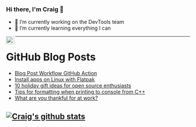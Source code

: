 ### Hi there, I'm Craig 👋

<!--
**CraigTeelFugro/CraigTeelFugro** is a ✨ _special_ ✨ repository because its `README.md` (this file) appears on your GitHub profile.

Here are some ideas to get you started:
-->

- 🔭 I’m currently working on the DevTools team
- 🌱 I’m currently learning everything I can

[<img align="left" alt="Craig Teel | LinkedIn" width="22px" src="https://cdn.jsdelivr.net/npm/simple-icons@v3/icons/linkedin.svg" />][linkedin]

---

# GitHub Blog Posts

<!-- BLOG-POST-LIST:START -->
- [Blog Post Workflow GitHub Action](https://dev.to/gautamkrishnar/blog-post-workflow-github-action-1821)
- [Install apps on Linux with Flatpak](https://opensource.com/article/21/11/install-flatpak-linux)
- [10 holiday gift ideas for open source enthusiasts](https://opensource.com/article/21/11/open-source-holiday-gifts)
- [Tips for formatting when printing to console from C++](https://opensource.com/article/21/11/c-stdcout-cheat-sheet)
- [What are you thankful for at work?](https://opensource.com/article/21/11/what-are-you-thankful-work)
<!-- BLOG-POST-LIST:END -->

## [![Craig's github stats](https://github-readme-stats.vercel.app/api?username=craigteelfugro)](https://github.com/anuraghazra/github-readme-stats)


[linkedin]: https://linkedin.com/in/craig-teel-b8786771
